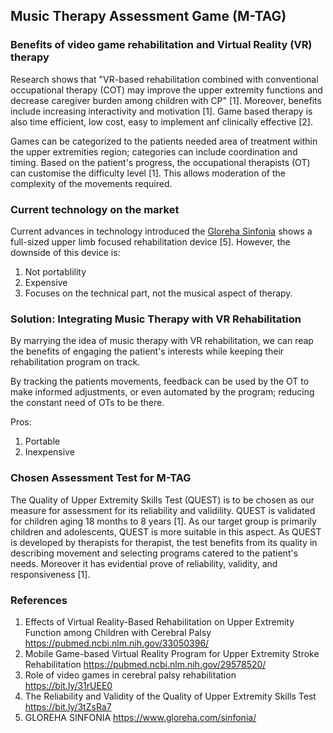 ## Music Therapy Assessment Game (M-TAG)

### Benefits of video game rehabilitation and Virtual Reality (VR) therapy
Research shows that "VR-based rehabilitation combined with conventional occupational therapy (COT) may improve the upper extremity functions and decrease caregiver burden among children with CP" [1]. Moreover, benefits include increasing interactivity and motivation [1]. Game based therapy is also time efficient, low cost, easy to implement anf clinically effective [2]. 

Games can be categorized to the patients needed area of treatment within the upper extremities region; categories can include coordination and timing. Based on the patient's progress, the occupational therapists (OT) can customise the difficulty level [1]. This allows moderation of the complexity of the movements required.

### Current technology on the market 
Current advances in technology introduced the [Gloreha Sinfonia](https://www.youtube.com/watch?v=OewQiHHexhE) shows a full-sized upper limb focused rehabilitation device [5]. However, the downside of this device is:
1. Not portablility
2. Expensive
3. Focuses on the technical part, not the musical aspect of therapy.

### Solution: Integrating Music Therapy with VR Rehabilitation
By marrying the idea of music therapy with VR rehabilitation, we can reap the benefits of engaging the patient's interests while keeping their rehabilitation program on track. 

By tracking the patients movements, feedback can be used by the OT to make informed adjustments, or even automated by the program; reducing the constant need of OTs to be there.

Pros:
1. Portable
2. Inexpensive

### Chosen Assessment Test for M-TAG 
The Quality of Upper Extremity Skills Test (QUEST) is to be chosen as our measure for assessment for its reliability and validility. QUEST is validated for children aging 18 months to 8 years [1]. As our target group is primarily children and adolescents, QUEST is more suitable in this aspect. As QUEST is developed by therapists for therapist, the test benefits from its quality in describing movement and selecting programs catered to the patient's needs. Moreover it has evidential prove of reliability, validity, and responsiveness [1].

### References

1. Effects of Virtual Reality-Based Rehabilitation on Upper Extremity Function among Children with Cerebral Palsy https://pubmed.ncbi.nlm.nih.gov/33050396/
2. Mobile Game-based Virtual Reality Program for Upper Extremity Stroke Rehabilitation https://pubmed.ncbi.nlm.nih.gov/29578520/
3. Role of video games in cerebral palsy rehabilitation https://bit.ly/31rUEE0
4. The Reliability and Validity of the Quality of Upper Extremity Skills Test https://bit.ly/3tZsRa7
5. GLOREHA SINFONIA https://www.gloreha.com/sinfonia/
<!--stackedit_data:
eyJoaXN0b3J5IjpbMjExODQ2NzA3LC0yMTI5NjE1MjY3XX0=
-->
